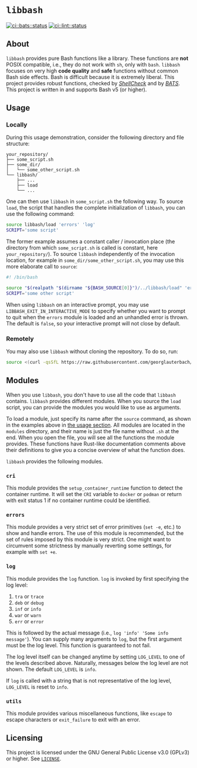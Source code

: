 # `libbash`

[![ci::bats::status]][ci::bats::action] [![ci::lint::status]][ci::lint::action]

[//]: # (editorconfig-checker-disable)

<!-- markdownlint-disable-next-line ine-length  -->
[ci::bats::status]: https://img.shields.io/github/actions/workflow/status/georglauterbach/libbash/test-bats.yml?branch=main&color=blue&label=BASH%20UNIT%20TESTS&logo=github&logoColor=white&style=for-the-badge
[ci::bats::action]: https://github.com/georglauterbach/libbash/actions/workflows/test-bats.yml

<!-- markdownlint-disable-next-line ine-length  -->
[ci::lint::status]: https://img.shields.io/github/actions/workflow/status/georglauterbach/libbash/linting.yml?branch=main&color=blue&label=LINTING%20TESTS&logo=github&logoColor=white&style=for-the-badge
[ci::lint::action]: https://github.com/georglauterbach/libbash/actions/workflows/linting.yml

[//]: # (editorconfig-checker-enable)

## About

`libbash` provides pure Bash functions like a library. These functions are **not**
POSIX compatible, i.e., they do not work with `sh`, only with `bash`. `libbash` focuses
on very high **code quality** and **safe** functions without common Bash side effects.
Bash is difficult because it is extremely liberal. This project provides robust
functions, checked by [_ShellCheck_](https://github.com/koalaman/shellcheck) and by
[_BATS_](https://github.com/bats-core/bats-core). This project is written in and supports
Bash v5 (or higher).

## Usage

### Locally

During this usage demonstration, consider the following directory and file structure:

``` TXT
your_repository/
├── some_script.sh
├── some_dir/
│   └── some_other_script.sh
└── libbash/
    ├── ...
    ├── load
    └── ...
```

One can then use `libbash` in `some_script.sh` the following way. To source `load`, the
script that handles the complete initialization of `libbash`, you can use the following
command:

``` BASH
source libbash/load 'errors' 'log'
SCRIPT='some script'
```

The former example assumes a constant caller / invocation place (the directory from which
`some_script.sh` is called is constant, here `your_repository/`). To source `libbash`
independently of the invocation location, for example in `some_dir/some_other_script.sh`,
you may use this more elaborate call to `source`:

``` BASH
#! /bin/bash

source "$(realpath "$(dirname "${BASH_SOURCE[0]}")/../libbash/load" 'errors' 'log'
SCRIPT='some other script'
```

When using `libbash` on an interactive prompt, you may use `LIBBASH_EXIT_IN_INTERACTIVE_MODE`
to specify whether you want to prompt to quit when the `errors` module is loaded and
an unhandled error is thrown. The default is `false`, so your interactive prompt will
not close by default.

### Remotely

You may also use `libbash` without cloning the repository. To do so, run:

```bash
source <(curl -qsSfL https://raw.githubusercontent.com/georglauterbach/libbash/main/load) --online 'log'
```

## Modules

When you use `libbash`, you don't have to use all the code that `libbash` contains.
`libbash` provides different modules. When you source the `load` script, you can
provide the modules you would like to use as arguments.

To load a module, just specify its name after the `source` command, as shown in the
examples above in [the usage section](#usage). All modules are located in the `modules`
directory, and their name is just the file name without `.sh` at the end. When you
open the file, you will see all the functions the module provides. These functions
have Rust-like documentation comments above their definitions to give you
a concise overview of what the function does.

`libbash` provides the following modules.

### `cri`

This module provides the `setup_container_runtime` function to detect the container
runtime. It will set the `CRI` variable to `docker` or `podman` or return with exit
status 1 if no container runtime could be identified.

### `errors`

This module provides a very strict set of error primitives (`set -e`, etc.) to show and
handle errors. The use of this module is recommended, but the set of rules imposed by this
module is very strict. One might want to circumvent some strictness by manually
reverting some settings, for example with `set +e`.

### `log`

This module provides the `log` function. `log` is invoked by first specifying the log level:

1. `tra` or `trace`
2. `deb` or `debug`
3. `inf` or `info`
4. `war` or `warn`
5. `err` or `error`

This is followed by the actual message (i.e., `log 'info' 'Some info message'`). You can supply many
arguments to `log`, but the first argument must be the log level. This function
is guaranteed to not fail.

The log level itself can be changed anytime by setting `LOG_LEVEL` to one of the
levels described above. Naturally, messages below the log level are not shown.
The default `LOG_LEVEL` is `info`.

If `log` is called with a string that is not representative of the
log level, `LOG_LEVEL` is reset to `info`.

### `utils`

This module provides various miscellaneous functions, like `escape` to escape characters
or `exit_failure` to exit with an error.

## Licensing

This project is licensed under the GNU General Public License v3.0 (GPLv3) or higher.
See [`LICENSE`](./LICENSE).

